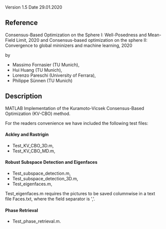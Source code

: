 
Version 1.5
Date 29.01.2020

Reference
---------
Consensus-Based Optimization on the Sphere I: Well-Posedness and Mean-Field Limit, 2020 and
Consensus-based optimization on the sphere II: Convergence to global mininizers and machine learning, 2020

by 

- Massimo Fornasier (TU Munich), 
- Hui Huang (TU Munich),
- Lorenzo Pareschi (University of Ferrara),
- Philippe Sünnen (TU Munich)

Description
-----------
MATLAB Implementation of the Kuramoto-Vicsek Consensus-Based Optimization (KV-CBO) method.

For the readers convenience we have included the following test files:

#### Ackley and Rastrigin ####
- Test_KV_CBO_3D.m,
- Test_KV_CBO_MD.m,

#### Robust Subspace Detection and Eigenfaces ####
- Test_subspace_detection.m,
- Test_subspace_detection_3D.m,
- Test_eigenfaces.m,

Test_eigenfaces.m requires the pictures to be saved columnwise in a text file Faces.txt, where the field separator is ','.

#### Phase Retrieval ####
- Test_phase_retrieval.m.
